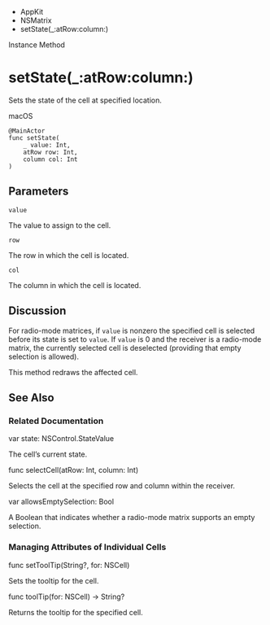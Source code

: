 

- AppKit
- NSMatrix
-  setState(\_:atRow:column:) 

Instance Method

# setState(\_:atRow:column:)

Sets the state of the cell at specified location.

macOS

``` source
@MainActor
func setState(
    _ value: Int,
    atRow row: Int,
    column col: Int
)
```

## Parameters 

`value`  

The value to assign to the cell.

`row`  

The row in which the cell is located.

`col`  

The column in which the cell is located.

## Discussion

For radio-mode matrices, if `value` is nonzero the specified cell is selected before its state is set to `value`. If `value` is 0 and the receiver is a radio-mode matrix, the currently selected cell is deselected (providing that empty selection is allowed).

This method redraws the affected cell.

## See Also

### Related Documentation

var state: NSControl.StateValue

The cell’s current state.

func selectCell(atRow: Int, column: Int)

Selects the cell at the specified row and column within the receiver.

var allowsEmptySelection: Bool

A Boolean that indicates whether a radio-mode matrix supports an empty selection.

### Managing Attributes of Individual Cells

func setToolTip(String?, for: NSCell)

Sets the tooltip for the cell.

func toolTip(for: NSCell) -> String?

Returns the tooltip for the specified cell.

